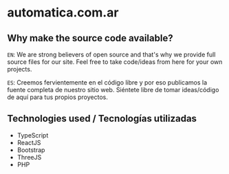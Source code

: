 # automatica.com.ar

## Why make the source code available?

`EN`: We are strong believers of open source and that's why we provide full source files for our site. Feel free to take code/ideas from here for your own projects.

`ES`: Creemos fervientemente en el código libre y por eso publicamos la fuente completa de nuestro sitio web. Siéntete libre de tomar ideas/código de aquí para tus propios proyectos.

## Technologies used / Tecnologías utilizadas

- TypeScript
- ReactJS
- Bootstrap
- ThreeJS
- PHP
